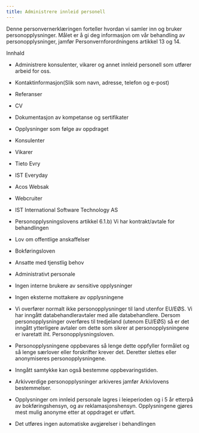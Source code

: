 ```yaml
---
title: Administrere innleid personell
---
```



  

Denne personvernerklæringen forteller hvordan vi samler inn og bruker personopplysninger. Målet er å gi deg informasjon om vår behandling av personopplysninger, jamfør Personvernforordningens artikkel 13 og 14.

  

Innhald

*   Administrere konsulenter, vikarer og annet innleid personell som utfører arbeid for oss.  
    
*   Kontaktinformasjon(Slik som navn, adresse, telefon og e-post)  
    
*   Referanser  
    
*   CV  
    
*   Dokumentasjon av kompetanse og sertifikater  
    
*   Opplysninger som følge av oppdraget  
    
*   Konsulenter  
    
*   Vikarer  
    
*   Tieto Evry  
    
*   IST Everyday  
    
*   Acos Websak  
    
*   Webcruiter  
    
*   IST International Software Technology AS  
    
*   Personopplysningslovens artikkel 6.1.b) Vi har kontrakt/avtale for behandlingen  
    
*   Lov om offentlige anskaffelser  
    
*   Bokføringsloven  
    
*   Ansatte med tjenstlig behov  
    
*   Administrativt personale  
    
*   Ingen interne brukere av sensitive opplysninger  
    
*   Ingen eksterne mottakere av opplysningene  
    
*   Vi overfører normalt ikke personopplysninger til land utenfor EU/EØS. Vi har inngått databehandleravtaler med alle databehandlere. Dersom personopplysninger overføres til tredjeland (utenom EU/EØS) så er det inngått ytterligere avtaler om dette som sikrer at personopplysningene er ivaretatt iht. Personopplysningsloven.  
    
*   Personopplysningene oppbevares så lenge dette oppfyller formålet og så lenge særlover eller forskrifter krever det. Deretter slettes eller anonymiseres personopplysningene.  
    
*   Inngått samtykke kan også bestemme oppbevaringstiden.  
    
*   Arkivverdige personopplysninger arkiveres jamfør Arkivlovens bestemmelser.  
    
*   Opplysninger om innleid personale lagres i leieperioden og i 5 år etterpå av bokføringshensyn, og av reklamasjonshensyn. Opplysningene gjøres mest mulig anonyme etter at oppdraget er utført.  
    
*   Det utføres ingen automatiske avgjørelser i behandlingen